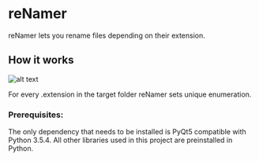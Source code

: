 # reNamer
reNamer lets you rename files depending on their extension.

## How it works
![alt text](https://github.com/Eshleron/reNamer/blob/master/media/Example.PNG?raw=true)

For every .extension in the target folder reNamer sets unique enumeration.

### Prerequisites:
The only dependency that needs to be installed is PyQt5 compatible with Python 3.5.4. 
All other libraries used in this project are preinstalled in Python.
